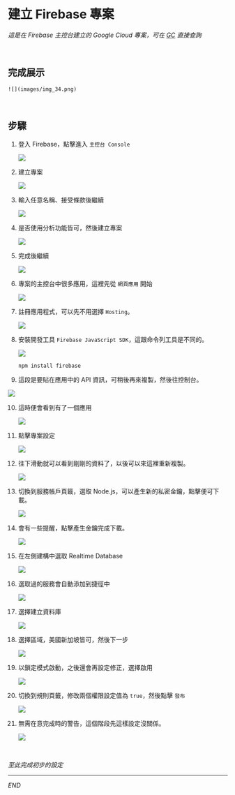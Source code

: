 # 建立 Firebase 專案

_這是在 Firebase 主控台建立的 Google Cloud 專案，可在 [GC](https://cloud.google.com/free?utm_source=google&utm_medium=cpc&utm_campaign=japac-TW-all-zh-dr-BKWS-all-core-trial-EXA-dr-1605216&utm_content=text-ad-none-none-DEV_c-CRE_644095273672-ADGP_Hybrid%20%7C%20BKWS%20-%20EXA%20%7C%20Txt%20~%20GCP_General_core%20brand_main-KWID_43700074766895895-aud-970366092687%3Akwd-6458750523&userloc_9040379-network_g&utm_term=KW_google%20cloud&gad_source=1&gclid=CjwKCAjw7oeqBhBwEiwALyHLM6yxfxy1e1fy44bdmMAbPSBu1sJLtWigFGMS-Ye12HF5FwfpLtxOgBoCfAUQAvD_BwE&gclsrc=aw.ds&hl=zh-tw) 直接查詢_

<br>

## 完成展示

    ![](images/img_34.png)

<br>

## 步驟

1. 登入 Firebase，點擊進入 `主控台 Console`

    ![](images/img_37.png)   


2. 建立專案

    ![](images/img_01.png)

3. 輸入任意名稱、接受條款後繼續
   
   ![](images/img_02.png)

4. 是否使用分析功能皆可，然後建立專案
   
   ![](images/img_03.png)

5. 完成後繼續
   
   ![](images/img_04.png)

6. 專案的主控台中很多應用，這裡先從 `網頁應用` 開始
   
   ![](images/img_05.png)

7. 註冊應用程式，可以先不用選擇 `Hosting`。
   
   ![](images/img_06.png)

8. 安裝開發工具 `Firebase JavaScript SDK`，這跟命令列工具是不同的。
   
   ![](images/img_07.png)
   
   ```bash
   npm install firebase
   ```

9.  這段是要貼在應用中的 API 資訊，可稍後再來複製，然後往控制台。
   
   ![](images/img_08.png)

10. 這時便會看到有了一個應用
    
    ![](images/img_09.png)

11. 點擊專案設定
    
    ![](images/img_10.png)

12. 往下滑動就可以看到剛剛的資料了，以後可以來這裡重新複製。
    
    ![](images/img_11.png)

13. 切換到服務帳戶頁籤，選取 Node.js，可以產生新的私密金鑰，點擊便可下載。
    
    ![](images/img_12.png)

14. 會有一些提醒，點擊產生金鑰完成下載。
    
    ![](images/img_13.png)
   
15. 在左側建構中選取 Realtime Database
    
    ![](images/img_14.png)

16. 選取過的服務會自動添加到捷徑中
    
    ![](images/img_15.png)

17. 選擇建立資料庫
    
    ![](images/img_16.png)

18. 選擇區域，美國新加坡皆可，然後下一步
    
    ![](images/img_17.png)

19. 以鎖定模式啟動，之後還會再設定修正，選擇啟用
    
    ![](images/img_18.png)

20. 切換到規則頁籤，修改兩個權限設定值為 `true`，然後點擊 `發布`
    
    ![](images/img_19.png)

21. 無需在意完成時的警告，這個階段先這樣設定沒關係。
    
    ![](images/img_20.png)

<br>

_至此完成初步的設定_

---

_END_